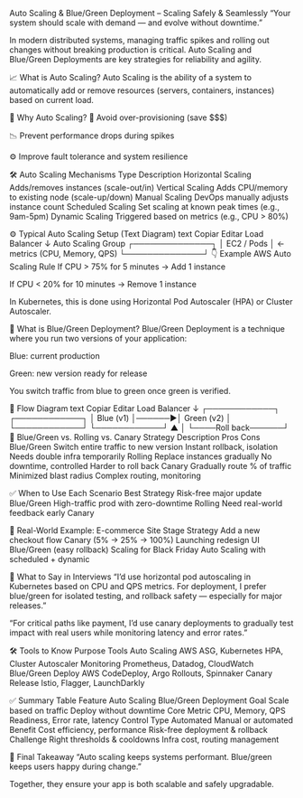 Auto Scaling & Blue/Green Deployment – Scaling Safely & Seamlessly
“Your system should scale with demand — and evolve without downtime.”

In modern distributed systems, managing traffic spikes and rolling out changes without breaking production is critical. Auto Scaling and Blue/Green Deployments are key strategies for reliability and agility.

📈 What is Auto Scaling?
Auto Scaling is the ability of a system to automatically add or remove resources (servers, containers, instances) based on current load.

🧠 Why Auto Scaling?
🔄 Avoid over-provisioning (save $$$)

📉 Prevent performance drops during spikes

⚙️ Improve fault tolerance and system resilience

🛠️ Auto Scaling Mechanisms
Type	Description
Horizontal Scaling	Adds/removes instances (scale-out/in)
Vertical Scaling	Adds CPU/memory to existing node (scale-up/down)
Manual Scaling	DevOps manually adjusts instance count
Scheduled Scaling	Set scaling at known peak times (e.g., 9am-5pm)
Dynamic Scaling	Triggered based on metrics (e.g., CPU > 80%)

⚙️ Typical Auto Scaling Setup (Text Diagram)
text
Copiar
Editar
Load Balancer
     ↓
  Auto Scaling Group
  ┌──────────────┐
  │ EC2 / Pods   │ ← metrics (CPU, Memory, QPS)
  └──────────────┘
👇 Example AWS Auto Scaling Rule
If CPU > 75% for 5 minutes → Add 1 instance

If CPU < 20% for 10 minutes → Remove 1 instance

In Kubernetes, this is done using Horizontal Pod Autoscaler (HPA) or Cluster Autoscaler.

🔵 What is Blue/Green Deployment?
Blue/Green Deployment is a technique where you run two versions of your application:

Blue: current production

Green: new version ready for release

You switch traffic from blue to green once green is verified.

🚦 Flow Diagram
text
Copiar
Editar
         Load Balancer
           ↓
    ┌────────────┐       ┌────────────┐
    │ Blue (v1)  │──────▶│ Green (v2) │
    └────────────┘       └────────────┘
           ▲                   │
           └────Roll back──────┘
🔁 Blue/Green vs. Rolling vs. Canary
Strategy	Description	Pros	Cons
Blue/Green	Switch entire traffic to new version	Instant rollback, isolation	Needs double infra temporarily
Rolling	Replace instances gradually	No downtime, controlled	Harder to roll back
Canary	Gradually route % of traffic	Minimized blast radius	Complex routing, monitoring

✅ When to Use Each
Scenario	Best Strategy
Risk-free major update	Blue/Green
High-traffic prod with zero-downtime	Rolling
Need real-world feedback early	Canary

🧪 Real-World Example: E-commerce Site
Stage	Strategy
Add a new checkout flow	Canary (5% → 25% → 100%)
Launching redesign UI	Blue/Green (easy rollback)
Scaling for Black Friday	Auto Scaling with scheduled + dynamic

💬 What to Say in Interviews
“I’d use horizontal pod autoscaling in Kubernetes based on CPU and QPS metrics. For deployment, I prefer blue/green for isolated testing, and rollback safety — especially for major releases.”

“For critical paths like payment, I’d use canary deployments to gradually test impact with real users while monitoring latency and error rates.”

🛠️ Tools to Know
Purpose	Tools
Auto Scaling	AWS ASG, Kubernetes HPA, Cluster Autoscaler
Monitoring	Prometheus, Datadog, CloudWatch
Blue/Green Deploy	AWS CodeDeploy, Argo Rollouts, Spinnaker
Canary Release	Istio, Flagger, LaunchDarkly

✅ Summary Table
Feature	Auto Scaling	Blue/Green Deployment
Goal	Scale based on traffic	Deploy without downtime
Core Metric	CPU, Memory, QPS	Readiness, Error rate, latency
Control Type	Automated	Manual or automated
Benefit	Cost efficiency, performance	Risk-free deployment & rollback
Challenge	Right thresholds & cooldowns	Infra cost, routing management

🏁 Final Takeaway
“Auto scaling keeps systems performant. Blue/green keeps users happy during change.”

Together, they ensure your app is both scalable and safely upgradable.
